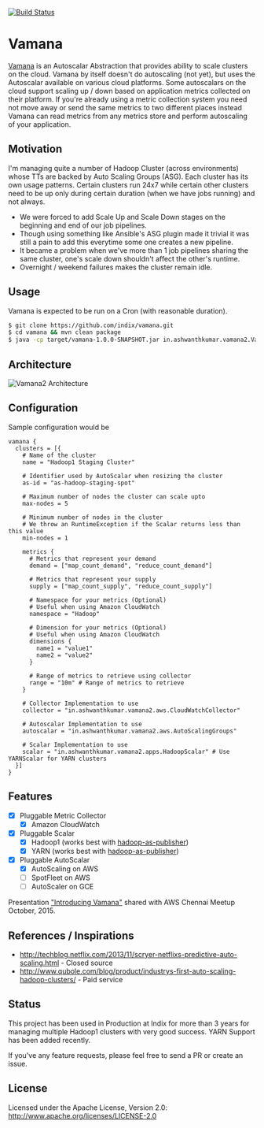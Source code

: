 [![Build Status](https://snap-ci.com/ashwanthkumar/vamana2/branch/master/build_image)](https://snap-ci.com/ashwanthkumar/vamana2/branch/master)

# Vamana
[Vamana](https://en.wikipedia.org/wiki/Vamana) is an Autoscalar Abstraction that provides ability to scale clusters on the cloud. Vamana by itself doesn't do autoscaling (not yet), but uses the Autoscalar available on various cloud platforms.  Some autoscalars on the cloud support scaling up / down based on application metrics collected on their platform. If you're already using a metric collection system you need not move away or send the same metrics to two different places instead Vamana can read metrics from any metrics store and perform autoscaling of your application. 

## Motivation
I'm managing quite a number of Hadoop Cluster (across environments) whose TTs are backed by Auto Scaling Groups (ASG). 
Each cluster has its own usage patterns. Certain clusters run 24x7 while certain other clusters need to be up only during certain duration (when we have jobs running) and not always.
- We were forced to add Scale Up and Scale Down stages on the beginning and end of our job pipelines.
- Though using something like Ansible's ASG plugin made it trivial it was still a pain to add this everytime some one creates a new pipeline.
- It became a problem when we've more than 1 job pipelines sharing the same cluster, one's scale down shouldn't affect the other's runtime.
- Overnight / weekend failures makes the cluster remain idle.

## Usage
Vamana is expected to be run on a Cron (with reasonable duration).
```bash
$ git clone https://github.com/indix/vamana.git
$ cd vamana && mvn clean package
$ java -cp target/vamana-1.0.0-SNAPSHOT.jar in.ashwanthkumar.vamana2.Vamana path/to/clusters.conf
```

## Architecture
![Vamana2 Architecture](https://raw.githubusercontent.com/indix/vamana/master/docs/vaman-architecture.png)

## Configuration
Sample configuration would be
```
vamana {
  clusters = [{
    # Name of the cluster
    name = "Hadoop1 Staging Cluster"

    # Identifier used by AutoScalar when resizing the cluster
    as-id = "as-hadoop-staging-spot"

    # Maximum number of nodes the cluster can scale upto
    max-nodes = 5

    # Minimum number of nodes in the cluster
    # We throw an RuntimeException if the Scalar returns less than this value
    min-nodes = 1

    metrics {
      # Metrics that represent your demand
      demand = ["map_count_demand", "reduce_count_demand"]

      # Metrics that represent your supply
      supply = ["map_count_supply", "reduce_count_supply"]

      # Namespace for your metrics (Optional)
      # Useful when using Amazon CloudWatch
      namespace = "Hadoop"

      # Dimension for your metrics (Optional)
      # Useful when using Amazon CloudWatch
      dimensions {
        name1 = "value1"
        name2 = "value2"
      }

      # Range of metrics to retrieve using collector
      range = "10m" # Range of metrics to retrieve
    }

    # Collector Implementation to use
    collector = "in.ashwanthkumar.vamana2.aws.CloudWatchCollector"

    # Autoscalar Implementation to use
    autoscalar = "in.ashwanthkumar.vamana2.aws.AutoScalingGroups"

    # Scalar Implementation to use
    scalar = "in.ashwanthkumar.vamana2.apps.HadoopScalar" # Use YARNScalar for YARN clusters
  }]
}
```

## Features
- [x] Pluggable Metric Collector
  - [x] Amazon CloudWatch
- [x] Pluggable Scalar
  - [x] Hadoop1 (works best with [hadoop-as-publisher](https://github.com/ashwanthkumar/hadoop-as-publisher))
  - [x] YARN (works best with [hadoop-as-publisher](https://github.com/ashwanthkumar/hadoop-as-publisher))
- [x] Pluggable AutoScalar
  - [x] AutoScaling on AWS
  - [ ] SpotFleet on AWS
  - [ ] AutoScaler on GCE

Presentation ["Introducing Vamana"](http://j.mp/to-vamana) shared with AWS Chennai Meetup October, 2015.

## References / Inspirations
- http://techblog.netflix.com/2013/11/scryer-netflixs-predictive-auto-scaling.html - Closed source
- http://www.qubole.com/blog/product/industrys-first-auto-scaling-hadoop-clusters/ - Paid service

## Status
This project has been used in Production at Indix for more than 3 years for managing multiple Hadoop1 clusters with very good success. YARN Support has been added recently.

If you've any feature requests, please feel free to send a PR or create an issue.

## License
Licensed under the Apache License, Version 2.0: http://www.apache.org/licenses/LICENSE-2.0
